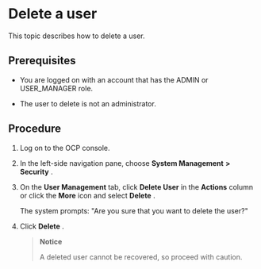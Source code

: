 Delete a user 
==================================

This topic describes how to delete a user. 

**Prerequisites** 
--------------------------------------

* You are logged on with an account that has the ADMIN or USER_MANAGER role.

  

* The user to delete is not an administrator.

  




Procedure 
------------------------------

1. Log on to the OCP console.

   

2. In the left-side navigation pane, choose **System Management** **\>** **Security** .

   

3. On the **User Management** tab, click **Delete User** in the **Actions** column or click the **More** icon and select **Delete** . 

   The system prompts: "Are you sure that you want to delete the user?"
   

4. Click **Delete** .

   > **Notice**
   >
   > A deleted user cannot be recovered, so proceed with caution.
   



